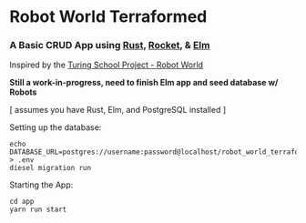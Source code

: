 # Robot World Terraformed
### A Basic CRUD App using [Rust](https://www.rust-lang.org/en-US/), [Rocket](https://rocket.rs/), & [Elm](http://elm-lang.org/)
Inspired by the [Turing School Project - Robot World](https://github.com/turingschool-examples/robot-world)

**Still a work-in-progress, need to finish Elm app and seed database w/ Robots**

[ assumes you have Rust, Elm, and PostgreSQL installed ]

Setting up the database:
```
echo DATABASE_URL=postgres://username:password@localhost/robot_world_terraformed > .env
diesel migration run
```

Starting the App:
```
cd app
yarn run start
```
